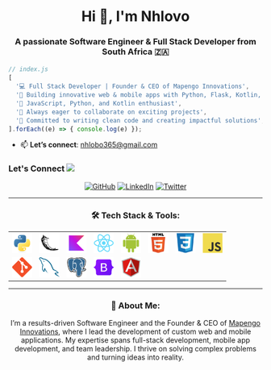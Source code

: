 
<h1 align="center">Hi 👋, I'm Nhlovo</h1>
<h3 align="center">A passionate Software Engineer & Full Stack Developer from South Africa 🇿🇦</h3>

```javascript
// index.js
[
  '💻 Full Stack Developer | Founder & CEO of Mapengo Innovations',
  '🎯 Building innovative web & mobile apps with Python, Flask, Kotlin, and React',
  '💛 JavaScript, Python, and Kotlin enthusiast',
  '👯 Always eager to collaborate on exciting projects',
  '🌱 Committed to writing clean code and creating impactful solutions',
].forEach((e) => { console.log(e) });
```

- 📫 **Let’s connect**: [nhlobo365@gmail.com](mailto:nhlobo365@gmail.com)

### Let's Connect <img src='https://raw.githubusercontent.com/ShahriarShafin/ShahriarShafin/main/Assets/handshake.gif' width="100px">
<p align="center">
  <a href="https://github.com/Nhlobo"><img src="https://icons-for-free.com/iconfiles/png/512/code+collaboration+github+network+round+social+icon-1320086084536018107.png" alt="GitHub" width="40px"></a>
  <a href="https://www.linkedin.com/in/nhlobo-mathebula"><img src="https://raw.githubusercontent.com/rahuldkjain/github-profile-readme-generator/master/src/images/icons/Social/linked-in-alt.svg" alt="LinkedIn" width="40px"></a>
  <a href="https://twitter.com/Nhlobo365"><img src="https://raw.githubusercontent.com/rahuldkjain/github-profile-readme-generator/master/src/images/icons/Social/twitter.svg" alt="Twitter" width="40px"></a>
</p>

---

<h3 align="center">🛠️ Tech Stack & Tools:</h3>
<table align="center">
  <tr>
    <td><a href="https://www.w3schools.com/python/default.asp" target="_blank" rel="noreferrer"><img src="https://raw.githubusercontent.com/devicons/devicon/master/icons/python/python-original.svg" alt="Python" width="40" height="40"/></a></td>
    <td><a href="https://flask.palletsprojects.com/" target="_blank" rel="noreferrer"><img src="https://raw.githubusercontent.com/devicons/devicon/master/icons/flask/flask-original.svg" alt="Flask" width="40" height="40"/></a></td>
    <td><a href="https://kotlinlang.org/" target="_blank" rel="noreferrer"><img src="https://raw.githubusercontent.com/devicons/devicon/master/icons/kotlin/kotlin-original.svg" alt="Kotlin" width="40" height="40"/></a></td>
    <td><a href="https://reactjs.org/" target="_blank" rel="noreferrer"><img src="https://raw.githubusercontent.com/devicons/devicon/master/icons/react/react-original.svg" alt="React" width="40" height="40"/></a></td>
    <td><a href="https://developer.android.com" target="_blank" rel="noreferrer"><img src="https://raw.githubusercontent.com/devicons/devicon/master/icons/android/android-original.svg" alt="Android" width="40" height="40"/></a></td>
    <td><a href="https://www.w3schools.com/html/default.asp" target="_blank" rel="noreferrer"><img src="https://raw.githubusercontent.com/devicons/devicon/master/icons/html5/html5-original-wordmark.svg" alt="HTML5" width="40" height="40"/></a></td>
    <td><a href="https://www.w3schools.com/css/" target="_blank" rel="noreferrer"><img src="https://raw.githubusercontent.com/devicons/devicon/master/icons/css3/css3-original.svg" alt="CSS3" width="40" height="40"/></a></td>
    <td><a href="https://www.w3schools.com/js/default.asp" target="_blank" rel="noreferrer"><img src="https://raw.githubusercontent.com/devicons/devicon/master/icons/javascript/javascript-original.svg" alt="JavaScript" width="40" height="40"/></a></td>
  </tr>
  <tr>
    <td><a href="https://git-scm.com/" target="_blank" rel="noreferrer"><img src="https://raw.githubusercontent.com/devicons/devicon/master/icons/git/git-original.svg" alt="Git" width="40" height="40"/></a></td>
    <td><a href="https://www.mysql.com/" target="_blank" rel="noreferrer"><img src="https://raw.githubusercontent.com/devicons/devicon/master/icons/mysql/mysql-original.svg" alt="MySQL" width="40" height="40"/></a></td>
    <td><a href="https://www.postgresql.org/" target="_blank" rel="noreferrer"><img src="https://raw.githubusercontent.com/devicons/devicon/master/icons/postgresql/postgresql-original.svg" alt="PostgreSQL" width="40" height="40"/></a></td>
    <td><a href="https://getbootstrap.com" target="_blank" rel="noreferrer"><img src="https://raw.githubusercontent.com/devicons/devicon/master/icons/bootstrap/bootstrap-original.svg" alt="Bootstrap" width="40" height="40"/></a></td>
    <td><a href="https://angular.io/" target="_blank" rel="noreferrer"><img src="https://raw.githubusercontent.com/devicons/devicon/master/icons/angularjs/angularjs-original.svg" alt="Angular" width="40" height="40"/></a></td>
  </tr>
</table>

---

<h3 align="center">🚀 About Me:</h3>
<p align="center">
  I’m a results-driven Software Engineer and the Founder & CEO of <a href="https://nhlobo.github.io/Mapengo_Innovations/index.html">Mapengo Innovations</a>, where I lead the development of custom web and mobile applications. My expertise spans full-stack development, mobile app development, and team leadership. I thrive on solving complex problems and turning ideas into reality.
</p>
